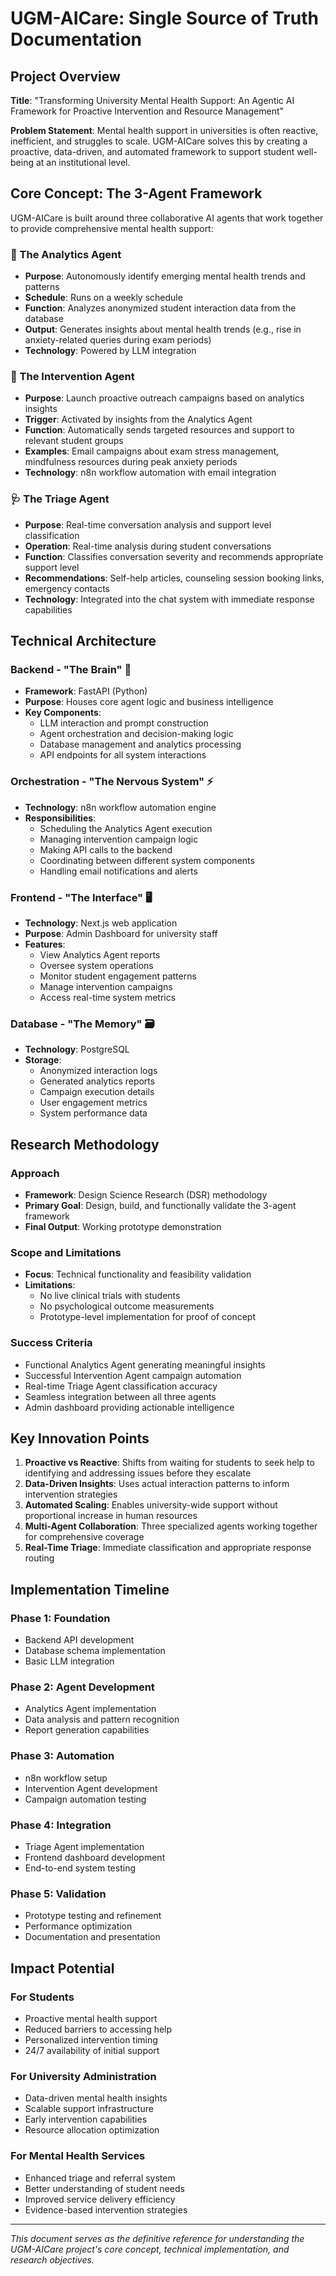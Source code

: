 # UGM-AICare: Single Source of Truth Documentation

## Project Overview

**Title**: "Transforming University Mental Health Support: An Agentic AI Framework for Proactive Intervention and Resource Management"

**Problem Statement**: Mental health support in universities is often reactive, inefficient, and struggles to scale. UGM-AICare solves this by creating a proactive, data-driven, and automated framework to support student well-being at an institutional level.

## Core Concept: The 3-Agent Framework

UGM-AICare is built around three collaborative AI agents that work together to provide comprehensive mental health support:

### 🤖 The Analytics Agent

- **Purpose**: Autonomously identify emerging mental health trends and patterns
- **Schedule**: Runs on a weekly schedule
- **Function**: Analyzes anonymized student interaction data from the database
- **Output**: Generates insights about mental health trends (e.g., rise in anxiety-related queries during exam periods)
- **Technology**: Powered by LLM integration

### 📢 The Intervention Agent

- **Purpose**: Launch proactive outreach campaigns based on analytics insights
- **Trigger**: Activated by insights from the Analytics Agent
- **Function**: Automatically sends targeted resources and support to relevant student groups
- **Examples**: Email campaigns about exam stress management, mindfulness resources during peak anxiety periods
- **Technology**: n8n workflow automation with email integration

### 🩺 The Triage Agent

- **Purpose**: Real-time conversation analysis and support level classification
- **Operation**: Real-time analysis during student conversations
- **Function**: Classifies conversation severity and recommends appropriate support level
- **Recommendations**: Self-help articles, counseling session booking links, emergency contacts
- **Technology**: Integrated into the chat system with immediate response capabilities

## Technical Architecture

### Backend - "The Brain" 🧠

- **Framework**: FastAPI (Python)
- **Purpose**: Houses core agent logic and business intelligence
- **Key Components**:
  - LLM interaction and prompt construction
  - Agent orchestration and decision-making logic
  - Database management and analytics processing
  - API endpoints for all system interactions

### Orchestration - "The Nervous System" ⚡

- **Technology**: n8n workflow automation engine
- **Responsibilities**:
  - Scheduling the Analytics Agent execution
  - Managing intervention campaign logic
  - Making API calls to the backend
  - Coordinating between different system components
  - Handling email notifications and alerts

### Frontend - "The Interface" 🖥️

- **Technology**: Next.js web application
- **Purpose**: Admin Dashboard for university staff
- **Features**:
  - View Analytics Agent reports
  - Oversee system operations
  - Monitor student engagement patterns
  - Manage intervention campaigns
  - Access real-time system metrics

### Database - "The Memory" 🗃️

- **Technology**: PostgreSQL
- **Storage**:
  - Anonymized interaction logs
  - Generated analytics reports
  - Campaign execution details
  - User engagement metrics
  - System performance data

## Research Methodology

### Approach

- **Framework**: Design Science Research (DSR) methodology
- **Primary Goal**: Design, build, and functionally validate the 3-agent framework
- **Final Output**: Working prototype demonstration

### Scope and Limitations

- **Focus**: Technical functionality and feasibility validation
- **Limitations**:
  - No live clinical trials with students
  - No psychological outcome measurements
  - Prototype-level implementation for proof of concept

### Success Criteria

- Functional Analytics Agent generating meaningful insights
- Successful Intervention Agent campaign automation
- Real-time Triage Agent classification accuracy
- Seamless integration between all three agents
- Admin dashboard providing actionable intelligence

## Key Innovation Points

1. **Proactive vs Reactive**: Shifts from waiting for students to seek help to identifying and addressing issues before they escalate
2. **Data-Driven Insights**: Uses actual interaction patterns to inform intervention strategies
3. **Automated Scaling**: Enables university-wide support without proportional increase in human resources
4. **Multi-Agent Collaboration**: Three specialized agents working together for comprehensive coverage
5. **Real-Time Triage**: Immediate classification and appropriate response routing

## Implementation Timeline

### Phase 1: Foundation

- Backend API development
- Database schema implementation
- Basic LLM integration

### Phase 2: Agent Development

- Analytics Agent implementation
- Data analysis and pattern recognition
- Report generation capabilities

### Phase 3: Automation

- n8n workflow setup
- Intervention Agent development
- Campaign automation testing

### Phase 4: Integration

- Triage Agent implementation
- Frontend dashboard development
- End-to-end system testing

### Phase 5: Validation

- Prototype testing and refinement
- Performance optimization
- Documentation and presentation

## Impact Potential

### For Students

- Proactive mental health support
- Reduced barriers to accessing help
- Personalized intervention timing
- 24/7 availability of initial support

### For University Administration

- Data-driven mental health insights
- Scalable support infrastructure
- Early intervention capabilities
- Resource allocation optimization

### For Mental Health Services

- Enhanced triage and referral system
- Better understanding of student needs
- Improved service delivery efficiency
- Evidence-based intervention strategies

---

*This document serves as the definitive reference for understanding the UGM-AICare project's core concept, technical implementation, and research objectives.*
